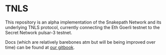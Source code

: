 # TNLS
This repository is an alpha implementation of the Snakepath Network and its underlying TNLS protocol, currently connecting the Eth Goerli testnet to the Secret Network pulsar-3 testnet.

Docs (which are relatively barebones atm but will be being improved over time) can be found at [our gitbook](https://fortress-labs.gitbook.io/snakepath/).
